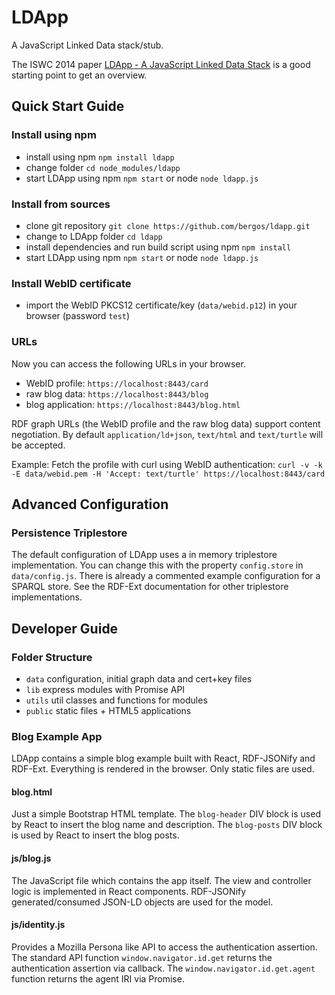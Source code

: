 # LDApp

A JavaScript Linked Data stack/stub.

The ISWC 2014 paper [LDApp - A JavaScript Linked Data Stack](http://ceur-ws.org/Vol-1268/paper13.pdf) is a good starting
point to get an overview.

## Quick Start Guide

### Install using npm

- install using npm `npm install ldapp`
- change folder `cd node_modules/ldapp`
- start LDApp using npm `npm start` or node `node ldapp.js`

### Install from sources

- clone git repository `git clone https://github.com/bergos/ldapp.git`
- change to LDApp folder `cd ldapp`
- install dependencies and run build script using npm `npm install`
- start LDApp using npm `npm start` or node `node ldapp.js`

### Install WebID certificate 

- import the WebID PKCS12 certificate/key (`data/webid.p12`) in your browser (password `test`)

### URLs

Now you can access the following URLs in your browser.

- WebID profile: `https://localhost:8443/card`
- raw blog data: `https://localhost:8443/blog`
- blog application: `https://localhost:8443/blog.html`

RDF graph URLs (the WebID profile and the raw blog data) support content negotiation.
By default `application/ld+json`, `text/html` and `text/turtle` will be accepted.

Example: Fetch the profile with curl using WebID authentication:
`curl -v -k -E data/webid.pem -H 'Accept: text/turtle' https://localhost:8443/card`

## Advanced Configuration

### Persistence Triplestore

The default configuration of LDApp uses a in memory triplestore implementation.
You can change this with the property `config.store` in `data/config.js`.
There is already a commented example configuration for a SPARQL store.
See the RDF-Ext documentation for other triplestore implementations.

## Developer Guide

### Folder Structure

- `data` configuration, initial graph data and cert+key files
- `lib` express modules with Promise API
 - `utils` util classes and functions for modules
- `public` static files + HTML5 applications

### Blog Example App

LDApp contains a simple blog example built with React, RDF-JSONify and RDF-Ext.
Everything is rendered in the browser.
Only static files are used.

#### blog.html

Just a simple Bootstrap HTML template.
The `blog-header` DIV block is used by React to insert the blog name and description.
The `blog-posts` DIV block is used by React to insert the blog posts.

#### js/blog.js

The JavaScript file which contains the app itself.
The view and controller logic is implemented in React components.
RDF-JSONify generated/consumed JSON-LD objects are used for the model.

#### js/identity.js

Provides a Mozilla Persona like API to access the authentication assertion.
The standard API function `window.navigator.id.get` returns the authentication assertion via callback.
The `window.navigator.id.get.agent` function returns the agent IRI via Promise.